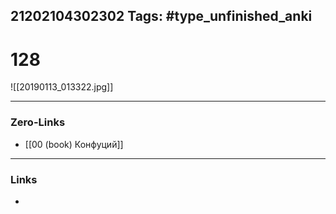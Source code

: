 21202104302302
Tags: #type_unfinished_anki 
---
# 128

![[20190113_013322.jpg]]

---
### Zero-Links
- [[00 (book) Конфуций]]
---
### Links
-